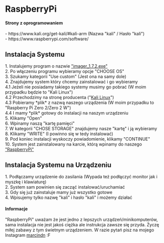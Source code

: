 <h1>RaspberryPi</h1>

<h4>Strony z oprogramowaniem</h4>
- https://www.kali.org/get-kali/#kali-arm (Nazwa "kali" / Hasło "kali")
<div></div>
- https://www.raspberrypi.com/software/ 

<h2>Instalacja Systemu</h2>
1. Instalujemy program o nazwie <a href= "https://github.com/marcindn/RaspberryPi/blob/main/imager_1.7.2.exe" target="#">"imager_1.7.2.exe"</a>
<div></div>
2. Po włączeniu programu wybieramy opcje "CHOOSE OS"
<div></div>
3. Szukamy kategorii "Use custom" (Jest ona na samy dole)
<div></div>
4. Znajdujemy system który chcemy zainstalować i go wybieramy 
<div></div>
4.1 Jeżeli nie posiadamy takiego systemy musimy go pobrać (W moim przypadku będzie to "Kali Linux")
<div></div>
4.2 Przechodzimy na stronę producenta ("<a href= "https://www.kali.org/get-kali/#kali-arm" target="#">Kali Linux</a>")
<div></div>
4.3 Pobieramy *plik* z nazwą naszego urządzenia (W moim przypadku to "Raspberry Pi Zero 2/Zero 2 W")
<div></div>
4.4 I mamy *plik* gotowy do instalacji na naszym urządzeniu
<div></div>
5. Klikamy "Open"
<div></div>
6. Wpinamy naszą "kartę pamięci"
<div></div>
7. W kategorii "CHOSE STORAGE" znajdujemy nasze "kartę" i ją wybieramy
<div></div>
8. Klikamy "WRITE" (I powinno się w tedy instalować)
<div></div>
9. Pod koniec instalacji wyskoczy powiadomienie, klikamy "CONTINUE"
<div></div>
10. System jest zainstalowany na karcie, którą wpinamy do naszego <a href= "https://www.youtube.com/watch?v=iik25wqIuFo" target="#">"RaspberryPi"</a>
<h2>Instalacja Systemu na Urządzeniu</h2>
1. Podłączamy urządzenie do zasilania (Wypada też podłączyć monitor jak i myszkę i klawiaturę)
<div></div>
2. System sam powinien się zacząć instalować/uruchamiać   
<div></div>
3. Gdy się już zainstaluje mamy już wszystko gotowe 
<div></div>
4. Wpisujemy tylko nazwę "kali" i hasło "kali" i możemy działać 
<h4>Informacje</h4>
"RaspberryPi" uważam że jest jedno z lepszych urządzeń/minikomputerów,
sama instalacja nie jest jakoś ciężka ale instrukcja zawsze się przyda.
Życzę miłej zabawy z tym świetnym urządzeniem.
W razie pytań pisz na mojego Instagram <a href= "https://www.instagram.com/marcindn/" target="#">marcindn</a> :F
